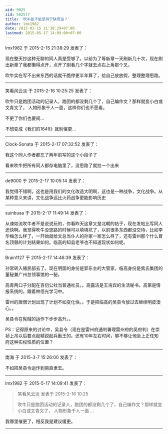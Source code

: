 ```yaml
---
aid: 9025
zid: 582577
title: '吹牛能不能坚持宁缺毋滥？'
author: lmx1982
date: 2015-02-15 21:38:29+07:00
lastmod: 2015-05-17 14:09:00+07:00
---
```


lmx1982 于 2015-2-15 21:38:29 发表了：

现在整天抄这种无聊的同人真是受够了。以前为了等新章一天刷新几十次，现在刷出新章了我都懒得点开，点开了刚看几个字就去点右上角那个叉。

吹牛实在写不出来东西的话就干脆停更半年算了，给自己放放假，整理整理思路。

---------

笑看风云淡 于 2015-2-16 10:25:25 发表了：

吹牛只是跑团活动的记录人，跑团的都没剩几个了，自己编作文？那样就变小白或文青文了， 人物形象千人一面，这样你们也不愿看。

不更了你们也要闹...

不想变成《我们的1649》就别催更...

---------

Clock-Sonata 于 2015-2-17 07:32:52 发表了：

我这个同人作者都忘了两年前写的这个小段子了

看来吹牛把所有同人都存电脑里了，没思路了就拉一个出来

---------

de9000 于 2015-2-17 10:05:14 发表了：

我觉得不错啊，这也是用我们的文化改造大明啊，这也是一种战争，文化战争。从某种意义来讲，文化战争远比火药战争更能影响历史

---------

suinbuaa 于 2015-2-17 11:49:14 发表了：

从谏如流吹牛者不是说说玩的，你看昨天这章又是北朝的帖子，现在发帖比写同人还快啊。我觉得吹牛没思路的时候可以填填坑了，以前很多东西都没交待，比如李华梅怎么样了，一开始就给文总当仆人的孙家一家怎么样了，还有雷州那个什么冒名顶替的计划结果如何。临高的知县老爷也不知道现状如何呢。

---------

Brain1127 于 2015-2-17 14:46:39 发表了：

孙常转入殖民部去了。现在明面的身份是郭东主的大管家，临高身份是紫氏集团的董秘兼广州总领事馆的一秘。

高青两口子分配在百仞公社当普通社员。。高露洁是王洛宾的生活秘书。高第是情报系统的。跟着林佰光学习中。

雷州的唐僧计划出现了计划不如变化快。。于是把临高的吴县令放过去继续明皮澳心。。

吴县令在髡贼的运作下步步高升。。

PS：记得原来的讨论中，吴县令（现在是雷州府通判署理雷州府的吴府判）在崇祯上吊以后要点起精锐起兵勤王的。还有10年左右时间，够不够让他坐上正任知府这种实权性质的位置？

---------

南海 于 2015-3-7 15:26:00 发表了：

不如把吴县令运作到南直隶去。

---------

lmx1982 于 2015-5-17 14:09:41 发表了：

> 笑看风云淡 发表于 2015-2-16 10:25
> 
> 吹牛只是跑团活动的记录人，跑团的都没剩几个了，自己编作文？那样就变小白或文青文了， 人物形象千人一面 ...



我哪里催更了，相反我是建议缓更。

---------

